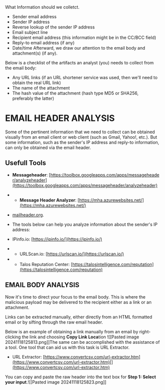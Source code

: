 What Information should we colletct.
- Sender email address
- Sender IP address
- Reverse lookup of the sender IP address
- Email subject line
- Recipient email address (this information might be in the CC/BCC field)
- Reply-to email address (if any)
- Date/time
Afterward, we draw our attention to the email body and attachment(s) (if any).

Below is a checklist of the artifacts an analyst (you) needs to collect from the email body:

- Any URL links (if an URL shortener service was used, then we'll need to obtain the real URL link)
- The name of the attachment
- The hash value of the attachment (hash type MD5 or SHA256, preferably the latter)


# EMAIL HEADER ANALYSIS

Some of the pertinent information that we need to collect can be obtained visually from an email client or web client (such as Gmail, Yahoo!, etc.). But some information, such as the sender's IP address and reply-to information, can only be obtained via the email header.

## Usefull Tools
- **Messageheader**: [https://toolbox.googleapps.com/apps/messageheader/analyzeheader](https://toolbox.googleapps.com/apps/messageheader/analyzeheader)
- - **Message Header Analyzer**: [https://mha.azurewebsites.net/](https://mha.azurewebsites.net/)
- [mailheader.org](https://mailheader.org/).
- The tools below can help you analyze information about the sender's IP address:

- IPinfo.io: [https://ipinfo.io/](https://ipinfo.io/)
- - URLScan.io: [https://urlscan.io/](https://urlscan.io/)
- - Talos Reputation Center: [https://talosintelligence.com/reputation](https://talosintelligence.com/reputation)


## EMAIL BODY ANALYSIS

Now it's time to direct your focus to the email body. This is where the malicious payload may be delivered to the recipient either as a link or an attachment. 

Links can be extracted manually, either directly from an HTML formatted email or by sifting through the raw email header.

Below is an example of obtaining a link manually from an email by right-clicking the link and choosing **Copy Link Loca**tion
![[Pasted image 20241118125813.png]]The same can be accomplished with the assistance of a tool. One tool that can aid us with this task is URL Extractor. 

- URL Extractor: [https://www.convertcsv.com/url-extractor.htm](https://www.convertcsv.com/url-extractor.htm)[](https://www.convertcsv.com/url-extractor.htm)

You can copy and paste the raw header into the text box for **Step 1: Select your input**.![[Pasted image 20241118125823.png]]